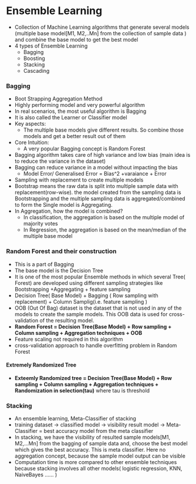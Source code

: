 # Ensemble Learning
- Collection of Machine Learning algorithms that generate several models (multiple base model[M1, M2,..Mn] from the collection of sample data ) and combine the base model to get the best model
- 4 types of Ensemble Learning
  - Bagging
  - Boosting
  - Stacking
  - Cascading
 
### Bagging
- Boot Strapping Aggregation Method
- Highly performing model and very powerful algorithm
- In real scenarios, the most useful algorithm is Bagging
- It is also called the Learner or Classifier model
- Key aspects:
  - The multiple base models give different results. So combine those models and get a better result out of them
- Core Intuition:
  - A very popular Bagging concept is Random Forest
- Bagging algorithm takes care of high variance and low bias (main idea is to reduce the variance in the dataset)
- Bagging can reduce variance in a model without impacting the bias
  - Model Error/ Generalised Error = Bias^2 +varaiance + Error
- Sampling with replacement to create multiple models
- Bootstrap means the raw data is split into multiple sample data with replacement(row-wise). the model created from the sampling data is Bootstrapping and the multiple sampling data is aggregated/combined to form the Single model is Aggregating.
- In Aggregation, how the model is combined?
  - In classification, the aggregation is based on the multiple model of majority votes
  - In Regression, the aggregation is based on the mean/median of the multiple base model
### Random Forest and their construction
- This is a part of Bagging
- The base model is the Decision Tree
- It is one of the most popular Ensemble methods in which several Tree( Forest) are developed using different sampling strategies like Bootstrapping +Aggregating + feature sampling
- Decision Tree( Base Model) + Bagging ( Row sampling with replacement) + Column Samplig(i.e. feature sampling )
- OOB (Out Of Bag) dataset is the dataset that is not used in any of the models to create the sample models. This OOB data is used for cross-validation of the resulting model.
- **Random Forest = Decision Tree(Base Model) + Row sampling + Column sampling + Aggregation techniques + OOB**
- Feature scaling not required in this algorithm
- cross-validation approach to handle overfitting problem in Random Forest
#### Extremely Randomized Tree
- **Exteemly Randomized tree = Decision Tree(Base Model) + Row sampling + Column sampling + Aggregation techniques + Randomization in selection(tau)** where tau is threshold

### Stacking
- An ensemble learning, Meta-Classifier of stacking
- training dataset -> classified model -> visibility result model -> Meta-Classifier = best accuracy model from the meta classifier
- In stacking, we have the visibility of resulted sample models[M1, M2,...Mn] from the bagging of sample data and, choose the best model which gives the best accuracy. This is meta classifier. Here no aggregation concept, because the sample model output can be visible
- Computation time is more compared to other ensemble techniques because stacking involves all other models( logistic regression, KNN, NaiveBayes ...... )














